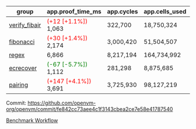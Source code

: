 | group | app.proof_time_ms | app.cycles | app.cells_used | leaf.proof_time_ms | leaf.cycles | leaf.cells_used |
| -- | -- | -- | -- | -- | -- | -- |
| [verify_fibair](https://github.com/openvm-org/openvm/blob/benchmark-results/benchmarks-pr/1941/verify_fibair-fe842cc73aee4c1f3143cbea2ce7e58e41787540.md) |<span style='color: red'>(+12 [+1.1%])</span> 1,063 |  322,700 |  18,750,324 |- | - | - |
| [fibonacci](https://github.com/openvm-org/openvm/blob/benchmark-results/benchmarks-pr/1941/fibonacci-fe842cc73aee4c1f3143cbea2ce7e58e41787540.md) |<span style='color: red'>(+30 [+1.4%])</span> 2,174 |  3,000,420 |  51,504,507 |- | - | - |
| [regex](https://github.com/openvm-org/openvm/blob/benchmark-results/benchmarks-pr/1941/regex-fe842cc73aee4c1f3143cbea2ce7e58e41787540.md) | 6,866 |  8,217,194 |  164,734,992 |- | - | - |
| [ecrecover](https://github.com/openvm-org/openvm/blob/benchmark-results/benchmarks-pr/1941/ecrecover-fe842cc73aee4c1f3143cbea2ce7e58e41787540.md) |<span style='color: green'>(-67 [-5.7%])</span> 1,112 |  281,298 |  8,875,685 |- | - | - |
| [pairing](https://github.com/openvm-org/openvm/blob/benchmark-results/benchmarks-pr/1941/pairing-fe842cc73aee4c1f3143cbea2ce7e58e41787540.md) |<span style='color: red'>(+147 [+4.1%])</span> 3,691 |  3,725,930 |  98,127,219 |- | - | - |


Commit: https://github.com/openvm-org/openvm/commit/fe842cc73aee4c1f3143cbea2ce7e58e41787540

[Benchmark Workflow](https://github.com/openvm-org/openvm/actions/runs/16800181582)

